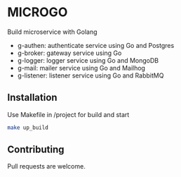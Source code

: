 # MICROGO

Build microservice with Golang
* g-authen: authenticate service using Go and Postgres
* g-broker: gateway service using Go
* g-logger: logger service using Go and MongoDB
* g-mail: mailer service using Go and Mailhog
* g-listener: listener service using Go and RabbitMQ

## Installation

Use Makefile in /project for build and start

```bash
make up_build
```

## Contributing
Pull requests are welcome.

